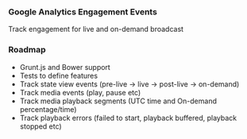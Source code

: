 ### Google Analytics Engagement Events

Track engagement for live and on-demand broadcast

### Roadmap

- Grunt.js and Bower support
- Tests to define features
- Track state view events (pre-live -> live -> post-live -> on-demand)
- Track media events (play, pause etc)
- Track media playback segments (UTC time and On-demand percentage/time)
- Track playback errors (failed to start, playback buffered, playback stopped etc)

